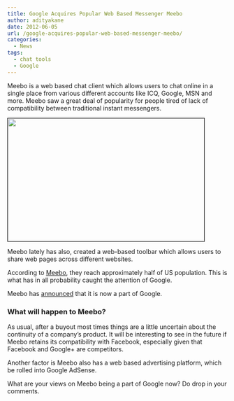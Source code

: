 ```yaml
---
title: Google Acquires Popular Web Based Messenger Meebo
author: adityakane
date: 2012-06-05
url: /google-acquires-popular-web-based-messenger-meebo/
categories:
  - News
tags:
  - chat tools
  - Google
---
```

Meebo is a web based chat client which allows users to chat online in a single place from various different accounts like ICQ, Google, MSN and more. Meebo saw a great deal of popularity for people tired of lack of compatibility between traditional instant messengers.

[<img class="alignnone size-full wp-image-58456" style="border: 1px solid black;" title="Meebo_google" src="http://cdn.devilsworkshop.org/files/2012/06/Meebo_google.png" alt="" width="450" height="281" />][1]

Meebo lately has also, created a web-based toolbar which allows users to share web pages across different websites.

According to <a href="http://www.meebo.com/about/" onclick="_gaq.push(['_trackEvent', 'outbound-article', 'http://www.meebo.com/about/', 'Meebo']);" >Meebo</a>, they reach approximately half of US population. This is what has in all probability caught the attention of Google.

Meebo has <a href="http://blog.meebo.com/?p=4974" onclick="_gaq.push(['_trackEvent', 'outbound-article', 'http://blog.meebo.com/?p=4974', 'announced']);" >announced</a> that it is now a part of Google.

### What will happen to Meebo?

As usual, after a buyout most times things are a little uncertain about the continuity of a company&#8217;s product. It will be interesting to see in the future if Meebo retains its compatibility with Facebook, especially given that Facebook and Google+ are competitors.

Another factor is Meebo also has a web based advertising platform, which be rolled into Google AdSense.

What are your views on Meebo being a part of Google now? Do drop in your comments.

 [1]: http://cdn.devilsworkshop.org/files/2012/06/Meebo_google.png
